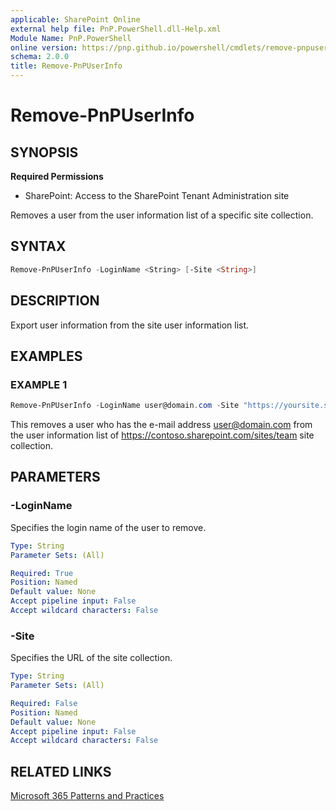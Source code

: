 ```yaml
---
applicable: SharePoint Online
external help file: PnP.PowerShell.dll-Help.xml
Module Name: PnP.PowerShell
online version: https://pnp.github.io/powershell/cmdlets/remove-pnpuserinfo
schema: 2.0.0
title: Remove-PnPUserInfo
---
```


# Remove-PnPUserInfo

## SYNOPSIS

**Required Permissions**

* SharePoint: Access to the SharePoint Tenant Administration site

Removes a user from the user information list of a specific site collection.

## SYNTAX

```powershell
Remove-PnPUserInfo -LoginName <String> [-Site <String>]
```

## DESCRIPTION

Export user information from the site user information list.


## EXAMPLES

### EXAMPLE 1
```powershell
Remove-PnPUserInfo -LoginName user@domain.com -Site "https://yoursite.sharepoint.com/sites/team"
```

This removes a user who has the e-mail address user@domain.com from the user information list of https://contoso.sharepoint.com/sites/team site collection.


## PARAMETERS

### -LoginName
Specifies the login name of the user to remove.

```yaml
Type: String
Parameter Sets: (All)

Required: True
Position: Named
Default value: None
Accept pipeline input: False
Accept wildcard characters: False
```

### -Site
Specifies the URL of the site collection.

```yaml
Type: String
Parameter Sets: (All)

Required: False
Position: Named
Default value: None
Accept pipeline input: False
Accept wildcard characters: False
```

## RELATED LINKS

[Microsoft 365 Patterns and Practices](https://aka.ms/m365pnp)